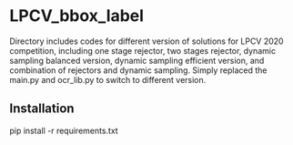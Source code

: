 # LPCV_bbox_label
Directory includes codes for different version of solutions for LPCV 2020 competition, including one stage rejector, two
stages rejector, dynamic sampling balanced version, dynamic sampling efficient version, and combination of rejectors and 
dynamic sampling. Simply replaced the main.py and ocr_lib.py to switch to different version. 
## Installation
pip install -r requirements.txt


